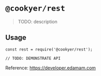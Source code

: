 # `@cookyer/rest`

> TODO: description

## Usage

```
const rest = require('@cookyer/rest');

// TODO: DEMONSTRATE API
```

Reference: https://developer.edamam.com
